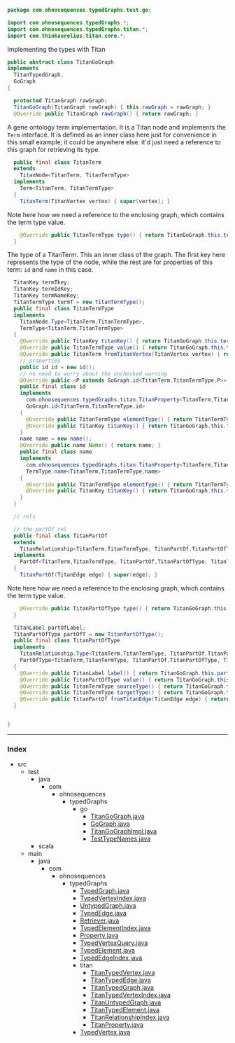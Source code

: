 
```java
package com.ohnosequences.typedGraphs.test.go;

import com.ohnosequences.typedGraphs.*;
import com.ohnosequences.typedGraphs.titan.*;
import com.thinkaurelius.titan.core.*;
```


Implementing the types with Titan


```java
public abstract class TitanGoGraph 
implements 
  TitanTypedGraph,
  GoGraph 
{

  protected TitanGraph rawGraph;
  TitanGoGraph(TitanGraph rawGraph) { this.rawGraph = rawGraph; }
  @Override public TitanGraph rawGraph() { return rawGraph; }
```


  A gene ontology term implementation. It is a Titan node and implements the `Term` interface. It is defined as an inner class here just for convenience in this small example; it could be anywhere else. it'd just need a reference to this graph for retrieving its type. 


```java
  public final class TitanTerm
  extends
    TitanNode<TitanTerm, TitanTermType>
  implements
    Term<TitanTerm, TitanTermType>
  {
    TitanTerm(TitanVertex vertex) { super(vertex); }
```


Note here how we need a reference to the enclosing graph, which contains the term type value.


```java
    @Override public TitanTermType type() { return TitanGoGraph.this.termT; }
  }
```


The type of a TitanTerm. This an inner class of the graph. The first key here represents the type of the node, while the rest are for properties of this term: `id` and `name` in this case.


```java
  TitanKey termTkey;
  TitanKey termIdKey;
  TitanKey termNameKey;
  TitanTermType termT = new TitanTermType();
  public final class TitanTermType
  implements
    TitanNode.Type<TitanTerm,TitanTermType>,
    TermType<TitanTerm,TitanTermType>
  {
    @Override public TitanKey titanKey() { return TitanGoGraph.this.termTkey; }
    @Override public TitanTermType value() { return TitanGoGraph.this.termT; }
    @Override public TitanTerm fromTitanVertex(TitanVertex vertex) { return new TitanTerm(vertex); }
    // properties
    public id id = new id();
    // no need to worry about the unchecked warning
    @Override public <P extends GoGraph.id<TitanTerm,TitanTermType,P>> P Id() { return (P) id; }
    public final class id 
    implements
      com.ohnosequences.typedGraphs.titan.TitanProperty<TitanTerm,TitanTermType,id,String>,
      GoGraph.id<TitanTerm,TitanTermType,id>
    {
      @Override public TitanTermType elementType() { return TitanTermType.this; }
      @Override public TitanKey titanKey() { return TitanGoGraph.this.termIdKey; }
    }
    name name = new name();
    @Override public name Name() { return name; }
    public final class name 
    implements 
      com.ohnosequences.typedGraphs.titan.TitanProperty<TitanTerm,TitanTermType,name,String>,
      TermType.name<TitanTerm,TitanTermType,name>
    {
      @Override public TitanTermType elementType() { return TitanTermType.this; }
      @Override public TitanKey titanKey() { return TitanGoGraph.this.termNameKey; }
    }
  }

  // rels

  // the partOf rel
  public final class TitanPartOf
  extends
    TitanRelationship<TitanTerm,TitanTermType, TitanPartOf,TitanPartOfType, TitanTerm,TitanTermType>
  implements
    PartOf<TitanTerm,TitanTermType, TitanPartOf,TitanPartOfType, TitanTerm,TitanTermType>
  {
    TitanPartOf(TitanEdge edge) { super(edge); }
```


Note here how we need a reference to the enclosing graph, which contains the term type value.


```java
    @Override public TitanPartOfType type() { return TitanGoGraph.this.partOfT; }
  }

  TitanLabel partOfLabel;
  TitanPartOfType partOfT = new TitanPartOfType();
  public final class TitanPartOfType
  implements
    TitanRelationship.Type<TitanTerm,TitanTermType, TitanPartOf,TitanPartOfType, TitanTerm,TitanTermType>,
    PartOfType<TitanTerm,TitanTermType, TitanPartOf,TitanPartOfType, TitanTerm,TitanTermType>
  {
    @Override public TitanLabel label() { return TitanGoGraph.this.partOfLabel; }
    @Override public TitanPartOfType value() { return TitanGoGraph.this.partOfT; }
    @Override public TitanTermType sourceType() { return TitanGoGraph.this.termT; }
    @Override public TitanTermType targetType() { return TitanGoGraph.this.termT; }
    @Override public TitanPartOf fromTitanEdge(TitanEdge edge) { return new TitanPartOf(edge); }
  }


}
```


------

### Index

+ src
  + test
    + java
      + com
        + ohnosequences
          + typedGraphs
            + go
              + [TitanGoGraph.java][test/java/com/ohnosequences/typedGraphs/go/TitanGoGraph.java]
              + [GoGraph.java][test/java/com/ohnosequences/typedGraphs/go/GoGraph.java]
              + [TitanGoGraphImpl.java][test/java/com/ohnosequences/typedGraphs/go/TitanGoGraphImpl.java]
              + [TestTypeNames.java][test/java/com/ohnosequences/typedGraphs/go/TestTypeNames.java]
    + scala
  + main
    + java
      + com
        + ohnosequences
          + typedGraphs
            + [TypedGraph.java][main/java/com/ohnosequences/typedGraphs/TypedGraph.java]
            + [TypedVertexIndex.java][main/java/com/ohnosequences/typedGraphs/TypedVertexIndex.java]
            + [UntypedGraph.java][main/java/com/ohnosequences/typedGraphs/UntypedGraph.java]
            + [TypedEdge.java][main/java/com/ohnosequences/typedGraphs/TypedEdge.java]
            + [Retriever.java][main/java/com/ohnosequences/typedGraphs/Retriever.java]
            + [TypedElementIndex.java][main/java/com/ohnosequences/typedGraphs/TypedElementIndex.java]
            + [Property.java][main/java/com/ohnosequences/typedGraphs/Property.java]
            + [TypedVertexQuery.java][main/java/com/ohnosequences/typedGraphs/TypedVertexQuery.java]
            + [TypedElement.java][main/java/com/ohnosequences/typedGraphs/TypedElement.java]
            + [TypedEdgeIndex.java][main/java/com/ohnosequences/typedGraphs/TypedEdgeIndex.java]
            + titan
              + [TitanTypedVertex.java][main/java/com/ohnosequences/typedGraphs/titan/TitanTypedVertex.java]
              + [TitanTypedEdge.java][main/java/com/ohnosequences/typedGraphs/titan/TitanTypedEdge.java]
              + [TitanTypedGraph.java][main/java/com/ohnosequences/typedGraphs/titan/TitanTypedGraph.java]
              + [TitanTypedVertexIndex.java][main/java/com/ohnosequences/typedGraphs/titan/TitanTypedVertexIndex.java]
              + [TitanUntypedGraph.java][main/java/com/ohnosequences/typedGraphs/titan/TitanUntypedGraph.java]
              + [TitanTypedElement.java][main/java/com/ohnosequences/typedGraphs/titan/TitanTypedElement.java]
              + [TitanRelationshipIndex.java][main/java/com/ohnosequences/typedGraphs/titan/TitanRelationshipIndex.java]
              + [TitanProperty.java][main/java/com/ohnosequences/typedGraphs/titan/TitanProperty.java]
            + [TypedVertex.java][main/java/com/ohnosequences/typedGraphs/TypedVertex.java]

[test/java/com/ohnosequences/typedGraphs/go/TitanGoGraph.java]: TitanGoGraph.java.md
[test/java/com/ohnosequences/typedGraphs/go/GoGraph.java]: GoGraph.java.md
[test/java/com/ohnosequences/typedGraphs/go/TitanGoGraphImpl.java]: TitanGoGraphImpl.java.md
[test/java/com/ohnosequences/typedGraphs/go/TestTypeNames.java]: TestTypeNames.java.md
[main/java/com/ohnosequences/typedGraphs/TypedGraph.java]: ../../../../../../main/java/com/ohnosequences/typedGraphs/TypedGraph.java.md
[main/java/com/ohnosequences/typedGraphs/TypedVertexIndex.java]: ../../../../../../main/java/com/ohnosequences/typedGraphs/TypedVertexIndex.java.md
[main/java/com/ohnosequences/typedGraphs/UntypedGraph.java]: ../../../../../../main/java/com/ohnosequences/typedGraphs/UntypedGraph.java.md
[main/java/com/ohnosequences/typedGraphs/TypedEdge.java]: ../../../../../../main/java/com/ohnosequences/typedGraphs/TypedEdge.java.md
[main/java/com/ohnosequences/typedGraphs/Retriever.java]: ../../../../../../main/java/com/ohnosequences/typedGraphs/Retriever.java.md
[main/java/com/ohnosequences/typedGraphs/TypedElementIndex.java]: ../../../../../../main/java/com/ohnosequences/typedGraphs/TypedElementIndex.java.md
[main/java/com/ohnosequences/typedGraphs/Property.java]: ../../../../../../main/java/com/ohnosequences/typedGraphs/Property.java.md
[main/java/com/ohnosequences/typedGraphs/TypedVertexQuery.java]: ../../../../../../main/java/com/ohnosequences/typedGraphs/TypedVertexQuery.java.md
[main/java/com/ohnosequences/typedGraphs/TypedElement.java]: ../../../../../../main/java/com/ohnosequences/typedGraphs/TypedElement.java.md
[main/java/com/ohnosequences/typedGraphs/TypedEdgeIndex.java]: ../../../../../../main/java/com/ohnosequences/typedGraphs/TypedEdgeIndex.java.md
[main/java/com/ohnosequences/typedGraphs/titan/TitanTypedVertex.java]: ../../../../../../main/java/com/ohnosequences/typedGraphs/titan/TitanTypedVertex.java.md
[main/java/com/ohnosequences/typedGraphs/titan/TitanTypedEdge.java]: ../../../../../../main/java/com/ohnosequences/typedGraphs/titan/TitanTypedEdge.java.md
[main/java/com/ohnosequences/typedGraphs/titan/TitanTypedGraph.java]: ../../../../../../main/java/com/ohnosequences/typedGraphs/titan/TitanTypedGraph.java.md
[main/java/com/ohnosequences/typedGraphs/titan/TitanTypedVertexIndex.java]: ../../../../../../main/java/com/ohnosequences/typedGraphs/titan/TitanTypedVertexIndex.java.md
[main/java/com/ohnosequences/typedGraphs/titan/TitanUntypedGraph.java]: ../../../../../../main/java/com/ohnosequences/typedGraphs/titan/TitanUntypedGraph.java.md
[main/java/com/ohnosequences/typedGraphs/titan/TitanTypedElement.java]: ../../../../../../main/java/com/ohnosequences/typedGraphs/titan/TitanTypedElement.java.md
[main/java/com/ohnosequences/typedGraphs/titan/TitanRelationshipIndex.java]: ../../../../../../main/java/com/ohnosequences/typedGraphs/titan/TitanRelationshipIndex.java.md
[main/java/com/ohnosequences/typedGraphs/titan/TitanProperty.java]: ../../../../../../main/java/com/ohnosequences/typedGraphs/titan/TitanProperty.java.md
[main/java/com/ohnosequences/typedGraphs/TypedVertex.java]: ../../../../../../main/java/com/ohnosequences/typedGraphs/TypedVertex.java.md